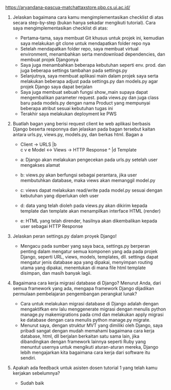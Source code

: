 https://aryandana-pascua-matchattaxstore.pbp.cs.ui.ac.id/

1. Jelaskan bagaimana cara kamu mengimplementasikan checklist di atas secara step-by-step (bukan hanya sekadar mengikuti tutorial).
Cara saya mengimplementasikan checklist di atas:
    - Pertama-tama, saya membuat Git khusus untuk projek ini, kemudian saya melakukan git clone untuk mendapatkan folder repo nya
    - Setelah mendapatkan folder repo, saya membuat virtual environment, menambahkan serta mendownload dependencies, dan membuat projek Djangonya
    - Saya juga menambahkan beberapa kebutuhan seperti env. prod. dan juga beberapa settings tambahan pada settings.py
    - Selanjutnya, saya membuat aplikasi main dalam projek saya serta melakukan beberapa adjust pada settings.py dan models.py agar projek Django saya dapat berjalan
    - Saya juga membuat sebuah fungsi show_main supaya dapat mengembalikan parameter request. pada views.py dan juga class baru pada models.py dengan nama Product yang mempunyai beberapa atribut sesuai kebutuhan tugas ini
    - Terakhir saya melakukan deployment ke PWS 

2. Buatlah bagan yang berisi request client ke web aplikasi berbasis Django beserta responnya dan jelaskan pada bagan tersebut kaitan antara urls.py, views.py, models.py, dan berkas html.
    Bagan
             a            
    - Client -> URLS 
                   |b   
             c     v   e
      Model <-> Views -> HTTP Response
                  ^
                  |d
               Template

    - a: Django akan melakukan pengecekan pada urls.py setelah user mengakses alamat
    - b: views.py akan berfungsi sebagai perantara, jika user membutuhkan database, maka views akan memanggil model.py
    - c: views dapat melakukan read/write pada model.py sesuai dengan kebutuhan yang diperlukan oleh user
    - d: data yang telah dioleh pada views.py akan  dikirim kepada template dan template akan menampilkan interface HTML (render)
    - e: HTML yang telah dirender, hasilnya akan dikembalikan kepada user sebagai HTTP Response

3. Jelaskan peran settings.py dalam proyek Django!
    - Mengacu pada sumber yang saya baca, settings.py berperan penting dalam mengatur semua komponen yang ada pada projek Django, seperti URL, views, models, templates, dll. settings dapat mengatur jenis database apa yang dipakai, menyimpan routing utama yang dipakai, menentukan di mana file html template disimpan, dan masih banyak lagii.

4. Bagaimana cara kerja migrasi database di Django?
Menurut Anda, dari semua framework yang ada, mengapa framework Django dijadikan permulaan pembelajaran pengembangan perangkat lunak?
    - Cara untuk melakukan migrasi database di Django adalah dengan mengaktifkan env lalu menggenerate migrasi dengan menulis python manage.py makemigrations pada cmd dan melakukan apply migrasi ke database dengan cara menulis python manage.py migrate.
    - Menurut saya, dengan struktur MVT yang dimiliki oleh Django, saya pribadi sangat dengan mudah memahami bagaimana cara kerja database, html, dll berjalan berkaitan satu sama lain, jika dibandingkan dengan framework lainnya seperti Ruby yang menuntut usernya untuk mengikuti aturan-aturan mereka, Django lebih mengajarkan kita bagaimana cara kerja dari software itu sendiri.  

5. Apakah ada feedback untuk asisten dosen tutorial 1 yang telah kamu kerjakan sebelumnya?
    - Sudah baik
